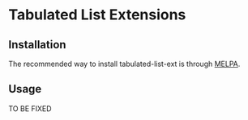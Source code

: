 # Tabulated List Extensions

## Installation

The recommended way to install tabulated-list-ext is through [MELPA](https://github.com/milkypostman/melpa).

## Usage

TO BE FIXED
